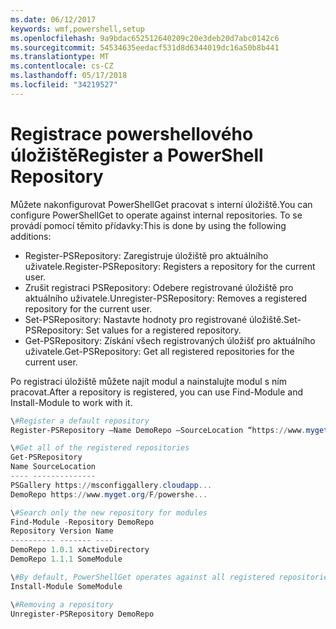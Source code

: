 ```yaml
---
ms.date: 06/12/2017
keywords: wmf,powershell,setup
ms.openlocfilehash: 9a9bdac652512640209c20e3deb20d7abc0142c6
ms.sourcegitcommit: 54534635eedacf531d8d6344019dc16a50b8b441
ms.translationtype: MT
ms.contentlocale: cs-CZ
ms.lasthandoff: 05/17/2018
ms.locfileid: "34219527"
---
```

# <a name="register-a-powershell-repository"></a><span data-ttu-id="ffb18-102">Registrace powershellového úložiště</span><span class="sxs-lookup"><span data-stu-id="ffb18-102">Register a PowerShell Repository</span></span>
<span data-ttu-id="ffb18-103">Můžete nakonfigurovat PowerShellGet pracovat s interní úložiště.</span><span class="sxs-lookup"><span data-stu-id="ffb18-103">You can configure PowerShellGet to operate against internal repositories.</span></span> <span data-ttu-id="ffb18-104">To se provádí pomocí těmito přídavky:</span><span class="sxs-lookup"><span data-stu-id="ffb18-104">This is done by using the following additions:</span></span>
- <span data-ttu-id="ffb18-105">Register-PSRepository: Zaregistruje úložiště pro aktuálního uživatele.</span><span class="sxs-lookup"><span data-stu-id="ffb18-105">Register-PSRepository: Registers a repository for the current user.</span></span>
- <span data-ttu-id="ffb18-106">Zrušit registraci PSRepository: Odebere registrované úložiště pro aktuálního uživatele.</span><span class="sxs-lookup"><span data-stu-id="ffb18-106">Unregister-PSRepository: Removes a registered repository for the current user.</span></span>
- <span data-ttu-id="ffb18-107">Set-PSRepository: Nastavte hodnoty pro registrované úložiště.</span><span class="sxs-lookup"><span data-stu-id="ffb18-107">Set-PSRepository: Set values for a registered repository.</span></span>
- <span data-ttu-id="ffb18-108">Get-PSRepository: Získání všech registrovaných úložišť pro aktuálního uživatele.</span><span class="sxs-lookup"><span data-stu-id="ffb18-108">Get-PSRepository: Get all registered repositories for the current user.</span></span>

<span data-ttu-id="ffb18-109">Po registraci úložiště můžete najít modul a nainstalujte modul s ním pracovat.</span><span class="sxs-lookup"><span data-stu-id="ffb18-109">After a repository is registered, you can use Find-Module and Install-Module to work with it.</span></span>

```powershell
\#Register a default repository
Register-PSRepository –Name DemoRepo –SourceLocation “https://www.myget.org/F/powershellgetdemo/api/v2” –PublishLocation “<https://www.myget.org/F/powershellgetdemo/api/v2>/package” –InstallationPolicy –Trusted

\#Get all of the registered repositories
Get-PSRepository
Name SourceLocation
---- --------------
PSGallery https://msconfiggallery.cloudapp...
DemoRepo https://www.myget.org/F/powershe...

\#Search only the new repository for modules
Find-Module -Repository DemoRepo
Repository Version Name
---------- ------- ----
DemoRepo 1.0.1 xActiveDirectory
DemoRepo 1.1.1 SomeModule

\#By default, PowerShellGet operates against all registered repositories when none is specified. In this example, the “SomeModule” module is installed from the DemoRepo.
Install-Module SomeModule

\#Removing a repository
Unregister-PSRepository DemoRepo
```
